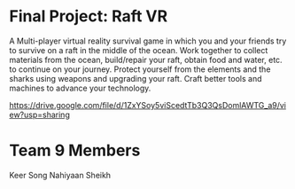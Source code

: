 # Final Project: Raft VR
A Multi-player virtual reality survival game in which you and your friends try to survive on a raft in the middle of the ocean. Work together to collect materials from the ocean, build/repair your raft, obtain food and water, etc. to continue on your journey. Protect yourself from the elements and the sharks using weapons and upgrading your raft. Craft better tools and machines to advance your technology.


https://drive.google.com/file/d/1ZxYSoy5viScedtTb3Q3QsDomlAWTG_a9/view?usp=sharing

# Team 9 Members
Keer Song
Nahiyaan Sheikh
